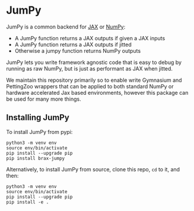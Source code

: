 # JumPy

JumPy is a common backend for [JAX](https://github.com/google/jax) or
[NumPy](https://numpy.org/):

* A JumPy function returns a JAX outputs if given a JAX inputs
* A JumPy function returns a JAX outputs if jitted
* Otherwise a jumpy function returns NumPy outputs

JumPy lets you write framework agnostic code that is easy to debug by running
as raw NumPy, but is just as performant as JAX when jitted.

We maintain this repository primarily so to enable write Gymnasium and PettingZoo wrappers that can be applied to both standard NumPy or hardware accelerated Jax based environments, however this package can be used for many more things. 

## Installing JumPy

To install JumPy from pypi:

```
python3 -m venv env
source env/bin/activate
pip install --upgrade pip
pip install brax-jumpy
```

Alternatively, to install JumPy from source, clone this repo, `cd` to it, and then:

```
python3 -m venv env
source env/bin/activate
pip install --upgrade pip
pip install -e .
```
